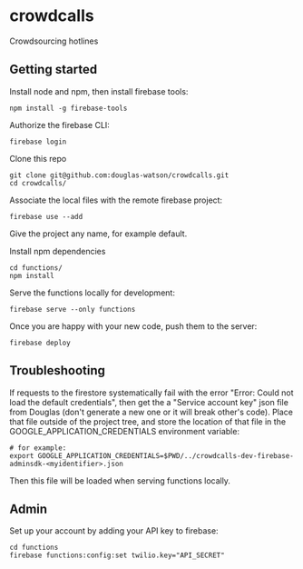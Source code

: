 # crowdcalls
Crowdsourcing hotlines


## Getting started

Install node and npm, then install firebase tools:

    npm install -g firebase-tools

Authorize the firebase CLI:

    firebase login

Clone this repo

    git clone git@github.com:douglas-watson/crowdcalls.git
    cd crowdcalls/

Associate the local files with the remote firebase project:

    firebase use --add

Give the project any name, for example default.

Install npm dependencies

    cd functions/
    npm install

Serve the functions locally for development:

    firebase serve --only functions

Once you are happy with your new code, push them to the server:

    firebase deploy

## Troubleshooting

If requests to the firestore systematically fail with the error "Error: Could
not load the default credentials", then get the a "Service account key" json
file from Douglas (don't generate a new one or it will break other's code). Place that file outside of the project tree, and store the location of that file in the GOOGLE_APPLICATION_CREDENTIALS environment variable:

    # for example:
    export GOOGLE_APPLICATION_CREDENTIALS=$PWD/../crowdcalls-dev-firebase-adminsdk-<myidentifier>.json

Then this file will be loaded when serving functions locally.


## Admin

Set up your account by adding your API key to firebase:

```
cd functions
firebase functions:config:set twilio.key="API_SECRET"
```